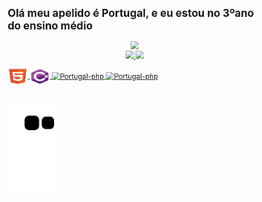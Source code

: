 
## Olá meu apelido é Portugal, e eu estou no 3ºano do ensino médio

<div align="center">
  <a href="https://github.com/JVtristaoAC">
  <img height="200em" src="http://github-readme-streak-stats.herokuapp.com?user=JVtristaoAC&theme=midnight-purple"/> <br>
  <img height="150em" src="https://github-readme-stats.vercel.app/api?username=JVtristaoAC&show_icons=true&theme=midnight-purple&include_all_commits=true&count_private=true"/>
  <img height="150em" src="https://github-readme-stats.vercel.app/api/top-langs/?username=JVtristaoAC&layout=compact&langs_count=7&theme=midnight-purple&bg_color=#071a16"/>
</div>
   
  
  <div style="display: inline_block"><br>
  <img align="center" alt="Portugal-HTML" height="30" width="40" src="https://raw.githubusercontent.com/devicons/devicon/master/icons/html5/html5-original.svg">
  <img align="center" alt="Portugal-Csharp" height="30" width="40" src="https://raw.githubusercontent.com/devicons/devicon/master/icons/csharp/csharp-original.svg">
  <img align="center" alt="Portugal-php" height="30" width="40" src="https://cdn.jsdelivr.net/gh/devicons/devicon/icons/php/php-plain.svg" />
  <img align="center" alt="Portugal-php" height="30" width="40" src="https://cdn.jsdelivr.net/gh/devicons/devicon/icons/css3/css3-original.svg" />
</div>

## 
  
  
  ![Snake animation](https://github.com/JVtristaoAC/JVtristaoAC/blob/output/github-contribution-grid-snake.svg)
